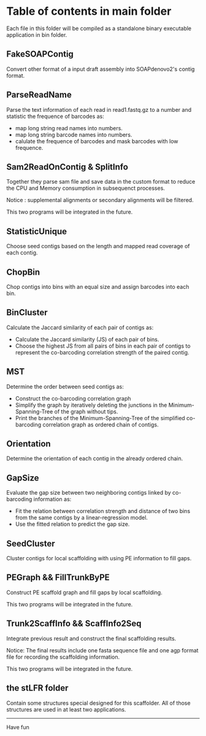 # Table of contents in main folder

Each file in this folder will be compiled as a standalone binary executable application in bin folder.

## FakeSOAPContig

Convert other format of a input draft assembly into SOAPdenovo2's contig format.

## ParseReadName

Parse the text information of each read in read1.fastq.gz to a number and statistic the frequence of barcodes as:  

* map long string read names into numbers.
* map long string barcode names into numbers.
* calulate the frequence of barcodes and mask barcodes with low frequence.

## Sam2ReadOnContig & SplitInfo

Together they parse sam file and save data in the custom format to reduce the CPU and Memory consumption in subsequenct processes.

Notice : supplemental alignments or secondary alignments will be filtered.

This two programs will be integrated in the future.

## StatisticUnique

Choose seed contigs based on the length and mapped read coverage of each contig.

## ChopBin

Chop contigs into bins with an equal size and assign barcodes into each bin.

## BinCluster

Calculate the Jaccard similarity of each pair of contigs as:

* Calculate the Jaccard similarity (JS) of each pair of bins.
* Choose the highest JS from all pairs of bins in each pair of contigs to represent the co-barcoding correlation strength of the paired contig.

## MST

Determine the order between seed contigs as:

* Construct the co-barcoding correlation graph 
* Simplify the graph by iteratively deleting the junctions in the Minimum-Spanning-Tree of the graph without tips.
* Print the branches of the Minimum-Spanning-Tree of the simplified co-barcoding correlation graph as ordered chain of contigs.

## Orientation

Determine the orientation of each contig in the already ordered chain.

## GapSize

Evaluate the gap size between two neighboring contigs linked by co-barcoding information as:

* Fit the relation between correlation strength and distance of two bins from the same contigs by a linear-regression model.
* Use the fitted relation to predict the gap size.

## SeedCluster

Cluster contigs for local scaffolding with using PE information to fill gaps.

## PEGraph && FillTrunkByPE

Construct PE scaffold graph and fill gaps by local scaffolding.

This two programs will be integrated in the future.

## Trunk2ScaffInfo && ScaffInfo2Seq

Integrate previous result and construct the final scaffolding results.

Notice: The final results include one fasta sequence file and one agp format file for recording the scaffolding information.

This two programs will be integrated in the future.

## the stLFR folder

Contain some structures special designed for this scaffolder. All of those structures are used in at least two applications.


--------------------------

Have fun
